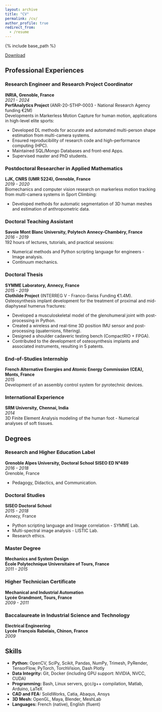 ```yaml
---
layout: archive
title: "CV"
permalink: /cv/
author_profile: true
redirect_from:
  - /resume
---
```


{% include base_path %}

[Download](files/CV_2024_Github.pdf)

## Professional Experiences
### Research Engineer and Research Project Coordinator
**INRIA, Grenoble, France**  
*2021 - 2024*  
**PerfAnalytics Project** (ANR-20-STHP-0003 - National Research Agency funding €2M)  
Developments in Markerless Motion Capture for human motion, applications in high-level elite sports:
- Developed DL methods for accurate and automated multi-person shape estimation from multi-camera systems.
- Ensured reproducibility of research code and high-performance computing (HPC).
- Maintained SQL/Mongo Databases and front-end Apps.
- Supervised master and PhD students.

### Postdoctoral Researcher in Applied Mathematics
**LJK, CNRS (UMR 5224), Grenoble, France**  
*2019 - 2020*  
Biomechanics and computer vision research on markerless motion tracking from multi-camera systems in Sport Climbing:
- Developed methods for automatic segmentation of 3D human meshes and estimation of anthropometric data.

### Doctoral Teaching Assistant
**Savoie Mont Blanc University, Polytech Annecy-Chambéry, France**  
*2016 - 2019*  
192 hours of lectures, tutorials, and practical sessions:
- Numerical methods and Python scripting language for engineers - Image analysis.
- Continuum mechanics.

### Doctoral Thesis
**SYMME Laboratory, Annecy, France**  
*2015 - 2019*  
**Clothilde Project** (INTERREG V - Franco-Swiss Funding €1.4M). Osteosynthesis implant development for the treatment of proximal and mid-diaphyseal humerus fractures:
- Developed a musculoskeletal model of the glenohumeral joint with post-processing in Python.
- Created a wireless and real-time 3D position IMU sensor and post-processing (quaternions, filtering).
- Designed a shoulder cadaveric testing bench (CompactRIO + FPGA).
- Contributed to the development of osteosynthesis implants and associated instruments, resulting in 5 patents.

### End-of-Studies Internship
**French Alternative Energies and Atomic Energy Commission (CEA), Monts, France**  
*2015*  
Development of an assembly control system for pyrotechnic devices.

### International Experience
**SRM University, Chennai, India**  
*2014*  
3D Finite Element Analysis modeling of the human foot - Numerical analyses of soft tissues.

## Degrees

### Research and Higher Education Label
**Grenoble Alpes University, Doctoral School SISEO ED N°489**  
*2016 - 2018*  
Grenoble, France  
- Pedagogy, Didactics, and Communication.

### Doctoral Studies
**SISEO Doctoral School**  
*2015 - 2018*  
Annecy, France  
- Python scripting language and Image correlation - SYMME Lab.
- Multi-spectral image analysis - LISTIC Lab.
- Research ethics.

### Master Degree
**Mechanics and System Design**  
**École Polytechnique Universitaire of Tours, France**  
*2011 - 2015*

### Higher Technician Certificate
**Mechanical and Industrial Automation**  
**Lycée Grandmont, Tours, France**  
*2009 - 2011*

### Baccalaureate in Industrial Science and Technology
**Electrical Engineering**  
**Lycée François Rabelais, Chinon, France**  
*2009*

## Skills

- **Python:** OpenCV, SciPy, Scikit, Pandas, NumPy, Trimesh, PyRender, TensorFlow, PyTorch, TorchVision, Dash Plotly
- **Data Integrity:** Git, Docker (including GPU support: NVIDIA, NVCC, CUDA)
- **Programming:** Bash, Linux servers, gcc/g++ compilation, Matlab, Arduino, LaTeX
- **CAD and FEA:** SolidWorks, Catia, Abaqus, Ansys
- **3D Mesh:** OpenGL, Maya, Blender, MeshLab
- **Languages:** French (native), English (fluent)